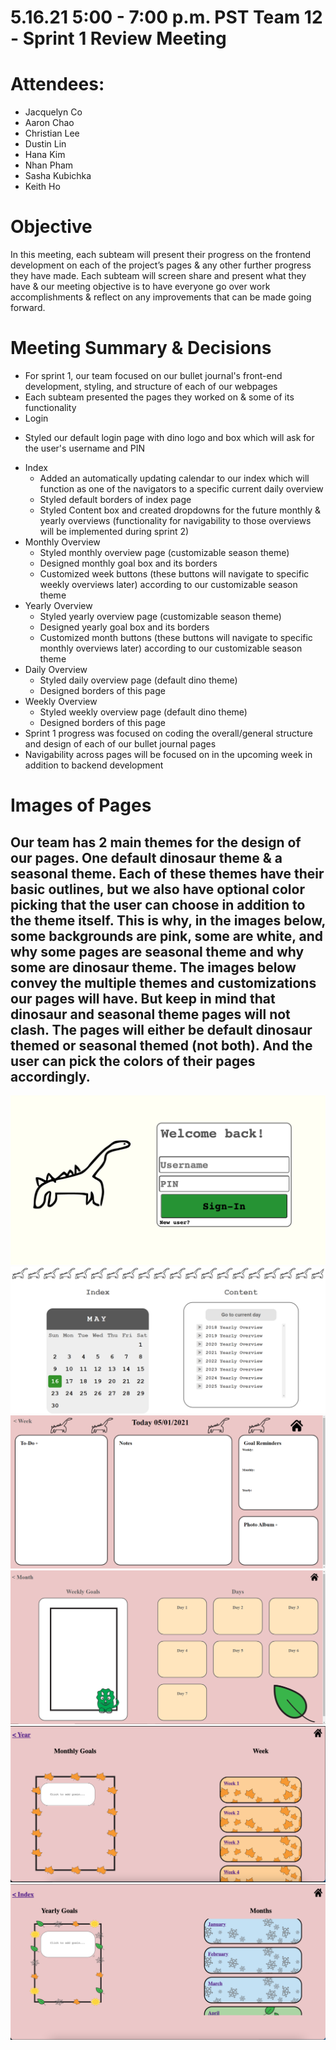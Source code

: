 # 5.16.21 5:00 - 7:00 p.m. PST Team 12 - Sprint 1 Review Meeting
# Attendees:  
- Jacquelyn Co
- Aaron Chao
- Christian Lee
- Dustin Lin
- Hana Kim
- Nhan Pham
- Sasha Kubichka
- Keith Ho

# Objective
In this meeting, each subteam will present their progress on the frontend development on each of the project’s pages & any other further progress they have made. Each subteam will screen share and present what they have & our meeting objective is to have everyone go over work accomplishments & reflect on any improvements that can be made going forward. 

# Meeting Summary & Decisions
* For sprint 1, our team focused on our bullet journal's front-end development, styling, and structure of each of our webpages
* Each subteam presented the pages they worked on & some of its functionality
* Login
 - Styled our default login page with dino logo and box which will ask for the user's username and PIN
* Index
  - Added an automatically updating calendar to our index which will function as one of the navigators to a specific current daily overview
  - Styled default borders of index page
  - Styled Content box and created dropdowns for the future monthly & yearly overviews (functionality for navigability to those overviews will be implemented during sprint 2)
 *  Monthly Overview
    - Styled monthly overview page (customizable season theme)
    - Designed monthly goal box and its borders
    - Customized week buttons (these buttons will navigate to specific weekly overviews later) according to our customizable season theme
 *  Yearly Overview
    - Styled yearly overview page (customizable season theme)
    - Designed yearly goal box and its borders
    - Customized month buttons (these buttons will navigate to specific monthly overviews later) according to our customizable season theme
 *  Daily Overview
    - Styled daily overview page (default dino theme)
    - Designed borders of this page
 *  Weekly Overview
    - Styled weekly overview page (default dino theme)
    - Designed borders of this page
* Sprint 1 progress was focused on coding the overall/general structure and design of each of our bullet journal pages
* Navigability across pages will be focused on in the upcoming week in addition to backend development

# Images of Pages
## Our team has 2 main themes for the design of our pages. One default dinosaur theme & a seasonal theme. Each of these themes have their basic outlines, but we also have optional color picking that the user can choose in addition to the theme itself. This is why, in the images below, some backgrounds are pink, some are white, and why some pages are seasonal theme and why some are dinosaur theme. The images below convey the multiple themes and customizations our pages will have. But keep in mind that dinosaur and seasonal theme pages will not clash. The pages will either be default dinosaur themed or seasonal themed (not both). And the user can pick the colors of their pages accordingly.   
![](/admin/branding/login.png)  
![](/admin/branding/index.png)  
![](/admin/branding/daily_overview.png)
![](/admin/branding/weekly_overview.png)
![](/admin/branding/monthly_overview.png)  
![](/admin/branding/yearly_overview.png)  
